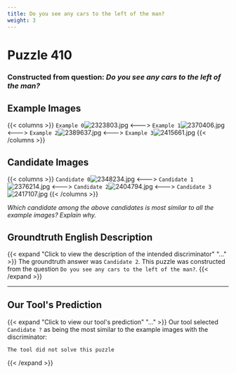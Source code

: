 ```yaml
---
title: Do you see any cars to the left of the man?
weight: 3
---
```


# Puzzle 410
### Constructed from question: _Do you see any cars to the left of the man?_


## Example Images
{{< columns >}}
`Example 0`![2323803.jpg](/gqa_images/2323803.jpg)
<--->
`Example 1`![2370406.jpg](/gqa_images/2370406.jpg)
<--->
`Example 2`![2389637.jpg](/gqa_images/2389637.jpg)
<--->
`Example 3`![2415661.jpg](/gqa_images/2415661.jpg)
{{< /columns >}}

## Candidate Images
{{< columns >}}
`Candidate 0`![2348234.jpg](/gqa_images/2348234.jpg)
<--->
`Candidate 1`![2376214.jpg](/gqa_images/2376214.jpg)
<--->
`Candidate 2`![2404794.jpg](/gqa_images/2404794.jpg)
<--->
`Candidate 3`![2417107.jpg](/gqa_images/2417107.jpg)
{{< /columns >}}

*Which candidate among the above candidates is most similar to all the example images? Explain why.*

## Groundtruth English Description

{{< expand "Click to view the description of the intended discriminator" "..." >}}
The groundtruth answer was `Candidate 2`. This puzzle was constructed from the question `Do you see any cars to the left of the man?`.
{{< /expand >}}

---

## Our Tool's Prediction

{{< expand "Click to view our tool's prediction" "..." >}}
Our tool selected `Candidate ?` as being the most similar to the example images with the discriminator:
```plaintext
The tool did not solve this puzzle
```
{{< /expand >}}
